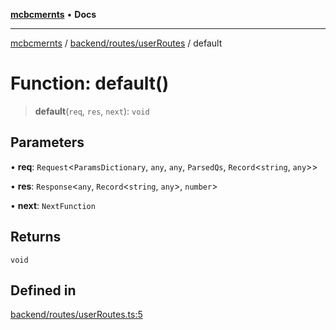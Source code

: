[**mcbcmernts**](../../../../README.md) • **Docs**

---

[mcbcmernts](../../../../modules.md) / [backend/routes/userRoutes](../README.md)
/ default

# Function: default()

> **default**(`req`, `res`, `next`): `void`

## Parameters

• **req**: `Request`\<`ParamsDictionary`, `any`, `any`, `ParsedQs`,
`Record`\<`string`, `any`\>\>

• **res**: `Response`\<`any`, `Record`\<`string`, `any`\>, `number`\>

• **next**: `NextFunction`

## Returns

`void`

## Defined in

[backend/routes/userRoutes.ts:5](https://github.com/Data-Point-Solutions/mcbcMERNts/blob/c075a2f91fc90c2c88df62270de0475f3bdb96de/backend/routes/userRoutes.ts#L5)
